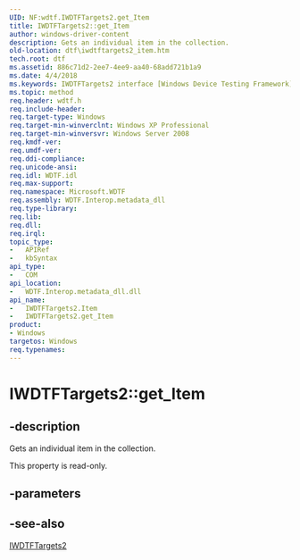 ```yaml
---
UID: NF:wdtf.IWDTFTargets2.get_Item
title: IWDTFTargets2::get_Item
author: windows-driver-content
description: Gets an individual item in the collection.
old-location: dtf\iwdtftargets2_item.htm
tech.root: dtf
ms.assetid: 886c71d2-2ee7-4ee9-aa40-68add721b1a9
ms.date: 4/4/2018
ms.keywords: IWDTFTargets2 interface [Windows Device Testing Framework],Item property, IWDTFTargets2.Item, IWDTFTargets2.get_Item, IWDTFTargets2::Item, IWDTFTargets2::get_Item, Item property [Windows Device Testing Framework], Item property [Windows Device Testing Framework],IWDTFTargets2 interface, Microsoft.WDTF.IWDTFTargets2.Item, Microsoft::WDTF::IWDTFTargets2::Item, dtf.iwdtftargets2_item, get_Item, wdtf/IWDTFTargets2::Item, wdtf/IWDTFTargets2::get_Item
ms.topic: method
req.header: wdtf.h
req.include-header: 
req.target-type: Windows
req.target-min-winverclnt: Windows XP Professional
req.target-min-winversvr: Windows Server 2008
req.kmdf-ver: 
req.umdf-ver: 
req.ddi-compliance: 
req.unicode-ansi: 
req.idl: WDTF.idl
req.max-support: 
req.namespace: Microsoft.WDTF
req.assembly: WDTF.Interop.metadata_dll
req.type-library: 
req.lib: 
req.dll: 
req.irql: 
topic_type:
-	APIRef
-	kbSyntax
api_type:
-	COM
api_location:
-	WDTF.Interop.metadata_dll.dll
api_name:
-	IWDTFTargets2.Item
-	IWDTFTargets2.get_Item
product:
- Windows
targetos: Windows
req.typenames: 
---
```


# IWDTFTargets2::get_Item


## -description


Gets an individual item in the collection.

This property is read-only.


## -parameters


## -see-also




<a href="https://msdn.microsoft.com/library/windows/hardware/hh439458">IWDTFTargets2</a>
 

 

